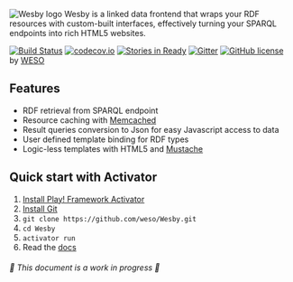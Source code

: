 ![Wesby logo](https://github.com/weso/Wesby/raw/master/public/images/wesby-logo-850.png)
Wesby is a linked data frontend that wraps your RDF resources with custom-built interfaces, effectively turning your SPARQL endpoints into rich HTML5 websites.

[![Build Status](https://travis-ci.org/weso/Wesby.svg?branch=2.0)](https://travis-ci.org/weso/Wesby)
[![codecov.io](http://codecov.io/github/weso/Wesby/coverage.svg?branch=2.0)](http://codecov.io/github/weso/Wesby?branch=2.0)
[![Stories in Ready](https://img.shields.io/waffle/label/weso/Wesby/ready.svg)](http://waffle.io/weso/wesby)
[![Gitter](https://img.shields.io/gitter/room/nwjs/nw.js.svg)](https://gitter.im/weso/Wesby?utm_source=badge&utm_medium=badge&utm_campaign=pr-badge)
[![GitHub license](https://img.shields.io/badge/license-MIT-blue.svg)](https://raw.githubusercontent.com/weso/Wesby/2.0/LICENSE.txt)
by [WESO](www.weso.es)

## Features
* RDF retrieval from SPARQL endpoint
* Resource caching with [Memcached](http://memcached.org/)
* Result queries conversion to Json for easy Javascript access to data
* User defined template binding for RDF types
* Logic-less templates with HTML5 and [Mustache](http://mustache.github.io/)

## Quick start with Activator
1. [Install Play! Framework Activator](http://www.playframework.com/documentation/latest/Installing)
2. [Install Git](http://git-scm.com/book/en/Getting-Started-Installing-Git)
3. `git clone https://github.com/weso/Wesby.git`
4. `cd Wesby`
5. `activator run`
6. Read the [docs](https://github.com/weso/Wesby/wiki)

###### :construction: This document is a work in progress :construction:


